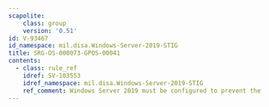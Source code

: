 ```yaml
---
scapolite:
    class: group
    version: '0.51'
id: V-93467
id_namespace: mil.disa.Windows-Server-2019-STIG
title: SRG-OS-000073-GPOS-00041
contents:
  - class: rule_ref
    idref: SV-103553
    idref_namespace: mil.disa.Windows-Server-2019-STIG
    ref_comment: Windows Server 2019 must be configured to prevent the stora ...
---
```


